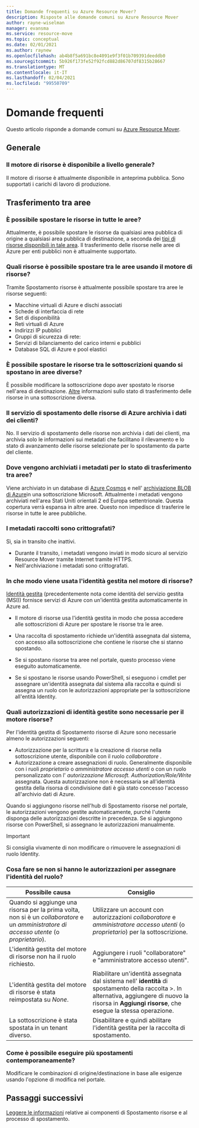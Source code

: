 ```yaml
---
title: Domande frequenti su Azure Resource Mover?
description: Risposte alle domande comuni su Azure Resource Mover
author: rayne-wiselman
manager: evansma
ms.service: resource-move
ms.topic: conceptual
ms.date: 02/01/2021
ms.author: raynew
ms.openlocfilehash: ab4b8f5a691bc8e4091e9f3f01b709391deeddb0
ms.sourcegitcommit: 5b926f173fe52f92fcd882d86707df8315b28667
ms.translationtype: MT
ms.contentlocale: it-IT
ms.lasthandoff: 02/04/2021
ms.locfileid: "99550709"
---
```

# <a name="common-questions"></a>Domande frequenti

Questo articolo risponde a domande comuni su [Azure Resource Mover](overview.md).

## <a name="general"></a>Generale

### <a name="is-resource-mover-generally-available"></a>Il motore di risorse è disponibile a livello generale?

Il motore di risorse è attualmente disponibile in anteprima pubblica. Sono supportati i carichi di lavoro di produzione.



## <a name="moving-across-regions"></a>Trasferimento tra aree

### <a name="can-i-move-resources-across-any-regions"></a>È possibile spostare le risorse in tutte le aree?

Attualmente, è possibile spostare le risorse da qualsiasi area pubblica di origine a qualsiasi area pubblica di destinazione, a seconda dei [tipi di risorse disponibili in tale area](https://azure.microsoft.com/global-infrastructure/services/). Il trasferimento delle risorse nelle aree di Azure per enti pubblici non è attualmente supportato.

### <a name="what-resources-can-i-move-across-regions-using-resource-mover"></a>Quali risorse è possibile spostare tra le aree usando il motore di risorse?

Tramite Spostamento risorse è attualmente possibile spostare tra aree le risorse seguenti:

- Macchine virtuali di Azure e dischi associati
- Schede di interfaccia di rete
- Set di disponibilità 
- Reti virtuali di Azure 
- Indirizzi IP pubblici
- Gruppi di sicurezza di rete:
- Servizi di bilanciamento del carico interni e pubblici 
- Database SQL di Azure e pool elastici


### <a name="can-i-move-resources-across-subscriptions-when-i-move-them-across-regions"></a>È possibile spostare le risorse tra le sottoscrizioni quando si spostano in aree diverse?

È possibile modificare la sottoscrizione dopo aver spostato le risorse nell'area di destinazione. [Altre](../azure-resource-manager/management/move-resource-group-and-subscription.md) informazioni sullo stato di trasferimento delle risorse in una sottoscrizione diversa. 

### <a name="does-azure-resource-move-service-store-customer-data"></a>Il servizio di spostamento delle risorse di Azure archivia i dati dei clienti? 
No. Il servizio di spostamento delle risorse non archivia i dati dei clienti, ma archivia solo le informazioni sui metadati che facilitano il rilevamento e lo stato di avanzamento delle risorse selezionate per lo spostamento da parte del cliente.


### <a name="where-is-the-metadata-for-moving-across-regions-stored"></a>Dove vengono archiviati i metadati per lo stato di trasferimento tra aree?

Viene archiviato in un database di [Azure Cosmos](../cosmos-db/database-encryption-at-rest.md) e nell' [archiviazione BLOB di Azure](../storage/common/storage-service-encryption.md)in una sottoscrizione Microsoft. Attualmente i metadati vengono archiviati nell'area Stati Uniti orientali 2 ed Europa settentrionale. Questa copertura verrà espansa in altre aree. Questo non impedisce di trasferire le risorse in tutte le aree pubbliche.

### <a name="is-the-collected-metadata-encrypted"></a>I metadati raccolti sono crittografati?

Sì, sia in transito che inattivi.
- Durante il transito, i metadati vengono inviati in modo sicuro al servizio Resource Mover tramite Internet tramite HTTPS.
- Nell'archiviazione i metadati sono crittografati.

### <a name="how-is-managed-identity-used-in-resource-mover"></a>In che modo viene usata l'identità gestita nel motore di risorse?

[Identità gestita](../active-directory/managed-identities-azure-resources/overview.md) (precedentemente nota come identità del servizio gestita (MSI)) fornisce servizi di Azure con un'identità gestita automaticamente in Azure ad.
- Il motore di risorse usa l'identità gestita in modo che possa accedere alle sottoscrizioni di Azure per spostare le risorse tra le aree.
- Una raccolta di spostamento richiede un'identità assegnata dal sistema, con accesso alla sottoscrizione che contiene le risorse che si stanno spostando.

- Se si spostano risorse tra aree nel portale, questo processo viene eseguito automaticamente.
- Se si spostano le risorse usando PowerShell, si eseguono i cmdlet per assegnare un'identità assegnata dal sistema alla raccolta e quindi si assegna un ruolo con le autorizzazioni appropriate per la sottoscrizione all'entità Identity. 

### <a name="what-managed-identity-permissions-does-resource-mover-need"></a>Quali autorizzazioni di identità gestite sono necessarie per il motore risorse?

Per l'identità gestita di Spostamento risorse di Azure sono necessarie almeno le autorizzazioni seguenti: 

- Autorizzazione per la scrittura e la creazione di risorse nella sottoscrizione utente, disponibile con il ruolo *collaboratore* . 
- Autorizzazione a creare assegnazioni di ruolo. Generalmente disponibile con i ruoli *proprietario* o *amministratore accesso utenti* o con un ruolo personalizzato con l' *autorizzazione Microsoft. Authorization/Role/Write* assegnata. Questa autorizzazione non è necessaria se all'identità gestita della risorsa di condivisione dati è già stato concesso l'accesso all'archivio dati di Azure. 
 
Quando si aggiungono risorse nell'hub di Spostamento risorse nel portale, le autorizzazioni vengono gestite automaticamente, purché l'utente disponga delle autorizzazioni descritte in precedenza. Se si aggiungono risorse con PowerShell, si assegnano le autorizzazioni manualmente.

> [!IMPORTANT]
> Si consiglia vivamente di non modificare o rimuovere le assegnazioni di ruolo Identity. 

### <a name="what-should-i-do-if-i-dont-have-permissions-to-assign-role-identity"></a>Cosa fare se non si hanno le autorizzazioni per assegnare l'identità del ruolo?

**Possibile causa** | **Consiglio**
--- | ---
Quando si aggiunge una risorsa per la prima volta, non si è un *collaboratore* e un *amministratore di accesso utente* (o *proprietario*). | Utilizzare un account con autorizzazioni *collaboratore* e *amministratore accesso utenti* (o *proprietario*) per la sottoscrizione.
L'identità gestita del motore di risorse non ha il ruolo richiesto. | Aggiungere i ruoli "collaboratore" e "amministratore accesso utenti".
L'identità gestita del motore di risorse è stata reimpostata su *None*. | Riabilitare un'identità assegnata dal sistema nell' **identità** di spostamento della raccolta >. In alternativa, aggiungere di nuovo la risorsa in **Aggiungi risorse**, che esegue la stessa operazione.  
La sottoscrizione è stata spostata in un tenant diverso. | Disabilitare e quindi abilitare l'identità gestita per la raccolta di spostamento.

### <a name="how-can-i-do-multiple-moves-together"></a>Come è possibile eseguire più spostamenti contemporaneamente?

Modificare le combinazioni di origine/destinazione in base alle esigenze usando l'opzione di modifica nel portale.

## <a name="next-steps"></a>Passaggi successivi

[Leggere le informazioni](about-move-process.md) relative ai componenti di Spostamento risorse e al processo di spostamento.
